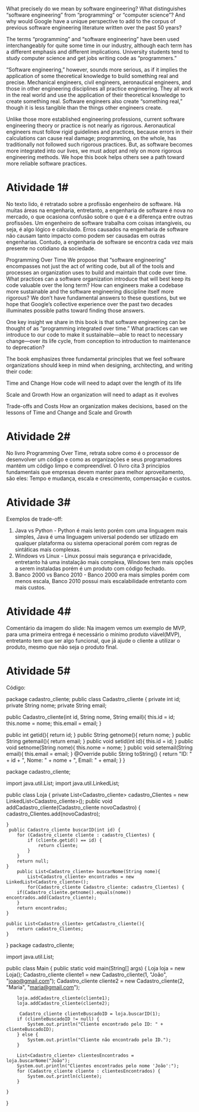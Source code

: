 What precisely do we mean by software engineering? What distinguishes “software engineering” from “programming” or “computer science”? And why would Google have a unique perspective to add to the corpus of previous software engineering literature written over the past 50 years?
 
The terms “programming” and “software engineering” have been used interchangeably for quite some time in our industry, although each term has a different emphasis and different implications. University students tend to study computer science and get jobs writing code as “programmers.”
 
“Software engineering,” however, sounds more serious, as if it implies the application of some theoretical knowledge to build something real and precise. Mechanical engineers, civil engineers, aeronautical engineers, and those in other engineering disciplines all practice engineering. They all work in the real world and use the application of their theoretical knowledge to create something real. Software engineers also create “something real,” though it is less tangible than the things other engineers create.
 
Unlike those more established engineering professions, current software engineering theory or practice is not nearly as rigorous. Aeronautical engineers must follow rigid guidelines and practices, because errors in their calculations can cause real damage; programming, on the whole, has traditionally not followed such rigorous practices. But, as software becomes more integrated into our lives, we must adopt and rely on more rigorous engineering methods. We hope this book helps others see a path toward more reliable software practices.

# Atividade 1#
No texto lido, é retratado sobre a profissão engenheiro de software. Há muitas áreas na engenharia, entretanto, a engenharia de software é nova no mercado, o que ocasiona confusão sobre o que é e a diferença entre outras profissões. 
Um engenheiro de software trabalha com coisas intangíveis, ou seja, é algo lógico e calculado. Erros causados na engenharia de software não causam tanto impacto como podem ser causadas em outras engenharias.
Contudo, a engenharia de software se encontra cada vez mais presente no cotidiano da sociedade.


Programming Over Time
We propose that “software engineering” encompasses not just the act of writing code, but all of the tools and processes an organization uses to build and maintain that code over time. What practices can a software organization introduce that will best keep its code valuable over the long term? How can engineers make a codebase more sustainable and the software engineering discipline itself more rigorous? We don’t have fundamental answers to these questions, but we hope that Google’s collective experience over the past two decades illuminates possible paths toward finding those answers.
 
One key insight we share in this book is that software engineering can be thought of as “programming integrated over time.” What practices can we introduce to our code to make it sustainable—able to react to necessary change—over its life cycle, from conception to introduction to maintenance to deprecation?
 
The book emphasizes three fundamental principles that we feel software organizations should keep in mind when designing, architecting, and writing their code:
 
Time and Change
How code will need to adapt over the length of its life
 
Scale and Growth
How an organization will need to adapt as it evolves
 
Trade-offs and Costs
How an organization makes decisions, based on the lessons of Time and Change and Scale and Growth
# Atividade 2#
No livro Programming Over Time, retrata sobre como é o processor de desenvolver um código e como as organizações e seus programadores mantém um código limpo e compreendível. O livro cita 3 principios fundamentais que empresas devem manter para melhor aproveitamento, são eles: Tempo e mudança, escala e crescimento, compensação e custos.


# Atividade 3#
Exemplos de trade-off:
1. Java vs Python - Python é mais lento porém com uma linguagem mais simples, Java é uma linguagem universal podendo ser utlizado em qualquer plataforma ou sistema operacional porém com regras de sintáticas mais complexas.
2. Windows vs Linux - Linux possui mais segurança e privacidade, entretanto há uma instalação mais complexa, Windows tem mais opções a serem instaladas porém é um produto com código fechado.
3. Banco 2000 vs Banco 2010 - Banco 2000 era mais simples porém com menos escala, Banco 2010 possui mais escalabilidade entretanto com mais custos. 

# Atividade 4#
Comentário da imagem do slide:
Na imagem vemos um exemplo de MVP, para uma primeira entrega é necessário o mínimo produto viável(MVP), entretanto tem que ser algo funcional, que já ajude o cliente a utilizar o produto, mesmo que não seja o produto final.

# Atividade 5#

Código: 

package cadastro_cliente;
public class Cadastro_cliente {
    private int id;
    private String nome;
    private String email;
    
 public Cadastro_cliente(int id, String nome, String email){
     this.id = id;
     this.nome = nome;
     this.email = email;
 }
 
 public int getid(){
     return id;
 }
public String getnome(){
    return nome;
}
public String getemail(){
    return email;
}
public void setid(int id){
    this.id = id; 
}
public void setnome(String nome){
    this.nome = nome;
}
public void setemail(String email){
    this.email = email;
}
 @Override
    public String toString() {
        return "ID: " + id + ", Nome: " + nome + ", Email: " + email;
    }
}

package cadastro_cliente;

import java.util.List;
import java.util.LinkedList;

public class Loja {
    private List<Cadastro_cliente> cadastro_Clientes = new LinkedList<Cadastro_cliente>();
     public void addCadastro_cliente(Cadastro_cliente novoCadastro) {
        cadastro_Clientes.add(novoCadastro);
        
    }
     public Cadastro_cliente buscarID(int id) {
        for (Cadastro_cliente cliente : cadastro_Clientes) {
            if (cliente.getid() == id) {
                return cliente; 
            }
        }
        return null;
    }
        public List<Cadastro_cliente> buscarNome(String nome){
            List<Cadastro_cliente> encontrados = new LinkedList<Cadastro_cliente>();
            for(Cadastro_cliente Cadastro_cliente: cadastro_Clientes) {
		if(Cadastro_cliente.getnome().equals(nome)) encontrados.add(Cadastro_cliente);
		}
		return encontrados;
	}
	
	public List<Cadastro_cliente> getCadastro_cliente(){
		return cadastro_Clientes;
	}
}
package cadastro_cliente;

import java.util.List;

public class Main {
    public static void main(String[] args) {
        Loja loja = new Loja();
        Cadastro_cliente cliente1 = new Cadastro_cliente(1, "João", "joao@gmail.com");
        Cadastro_cliente cliente2 = new Cadastro_cliente(2, "Maria", "maria@gmail.com");
       
        loja.addCadastro_cliente(cliente1);
        loja.addCadastro_cliente(cliente2);
       
         Cadastro_cliente clienteBuscadoID = loja.buscarID(1);
        if (clienteBuscadoID != null) {
            System.out.println("Cliente encontrado pelo ID: " + clienteBuscadoID);
        } else {
            System.out.println("Cliente não encontrado pelo ID.");
        }

        List<Cadastro_cliente> clientesEncontrados = loja.buscarNome("João");
        System.out.println("Clientes encontrados pelo nome 'João':");
        for (Cadastro_cliente cliente : clientesEncontrados) {
            System.out.println(cliente);
        }
        
    }
}


 
